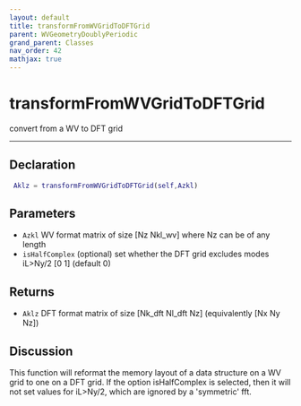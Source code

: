 ```yaml
---
layout: default
title: transformFromWVGridToDFTGrid
parent: WVGeometryDoublyPeriodic
grand_parent: Classes
nav_order: 42
mathjax: true
---
```


#  transformFromWVGridToDFTGrid

convert from a WV to DFT grid


---

## Declaration
```matlab
 Aklz = transformFromWVGridToDFTGrid(self,Azkl)
```
## Parameters
+ `Azkl`  WV format matrix of size [Nz Nkl_wv] where Nz can be of any length
+ `isHalfComplex`  (optional) set whether the DFT grid excludes modes iL>Ny/2 [0 1] (default 0)

## Returns
+ `Aklz`  DFT format matrix of size [Nk_dft Nl_dft Nz] (equivalently [Nx Ny Nz])

## Discussion

  This function will reformat the memory layout of a data
  structure on a WV grid to one on a DFT grid. If the option
  isHalfComplex is selected, then it will not set values for
  iL>Ny/2, which are ignored by a 'symmetric' fft.
 
          

